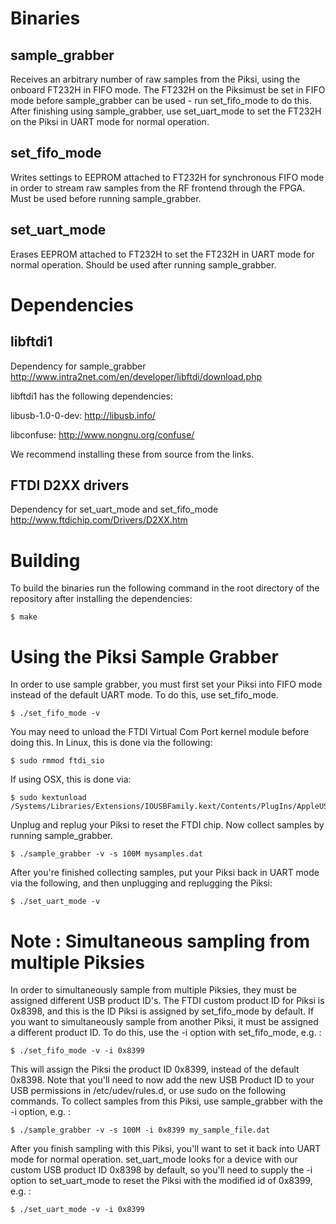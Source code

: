 Binaries
==
sample_grabber
--
Receives an arbitrary number of raw samples from the Piksi,
using the onboard FT232H in FIFO mode. The FT232H on the Piksimust be set in FIFO mode before sample_grabber can be used - run set_fifo_mode to do this. After finishing using sample_grabber, use set_uart_mode to set the FT232H on the Piksi in UART mode for normal operation.

set_fifo_mode
--
Writes settings to EEPROM attached to FT232H for synchronous FIFO mode in order to stream raw samples from the RF frontend through the FPGA. Must be used before running sample_grabber.

set_uart_mode
--
Erases EEPROM attached to FT232H to set the FT232H in UART mode for normal operation. Should be used after running sample_grabber.

Dependencies
==
libftdi1
--
Dependency for sample_grabber
http://www.intra2net.com/en/developer/libftdi/download.php

libftdi1 has the following dependencies:

libusb-1.0-0-dev: http://libusb.info/

libconfuse: http://www.nongnu.org/confuse/

We recommend installing these from source from the links.

FTDI D2XX drivers
--
Dependency for set_uart_mode and set_fifo_mode
http://www.ftdichip.com/Drivers/D2XX.htm


Building
==
To build the binaries run the following command in the root directory of the repository after installing the dependencies:

    $ make

Using the Piksi Sample Grabber
==
In order to use sample grabber, you must first set your Piksi into FIFO mode instead of the default UART mode. To do this, use set_fifo_mode.

    $ ./set_fifo_mode -v

You may need to unload the FTDI Virtual Com Port kernel module before doing this. In Linux, this is done via the following:

    $ sudo rmmod ftdi_sio
    
If using OSX, this is done via:

    $ sudo kextunload /Systems/Libraries/Extensions/IOUSBFamily.kext/Contents/PlugIns/AppleUSBFTDI.kext

Unplug and replug your Piksi to reset the FTDI chip. Now collect samples by running sample_grabber.

    $ ./sample_grabber -v -s 100M mysamples.dat
    
After you're finished collecting samples, put your Piksi back in UART mode via the following, and then unplugging and replugging the Piksi:

    $ ./set_uart_mode -v

Note : Simultaneous sampling from multiple Piksies
==
In order to simultaneously sample from multiple Piksies, they must be assigned different USB product ID's. The FTDI custom product ID for Piksi is 0x8398, and this is the ID Piksi is assigned by set_fifo_mode by default. If you want to simultaneously sample from another Piksi, it must be assigned a different product ID. To do this, use the -i option with set_fifo_mode, e.g. :

    $ ./set_fifo_mode -v -i 0x8399

This will assign the Piksi the product ID 0x8399, instead of the default 0x8398. Note that you'll need to now add the new USB Product ID to your USB permissions in /etc/udev/rules.d, or use sudo on the following commands. To collect samples from this Piksi, use sample_grabber with the -i option, e.g. :

    $ ./sample_grabber -v -s 100M -i 0x8399 my_sample_file.dat

After you finish sampling with this Piksi, you'll want to set it back into UART mode for normal operation. set_uart_mode looks for a device with our custom USB product ID 0x8398 by default, so you'll need to supply the -i option to set_uart_mode to reset the Piksi with the modified id of 0x8399, e.g. :

    $ ./set_uart_mode -v -i 0x8399
